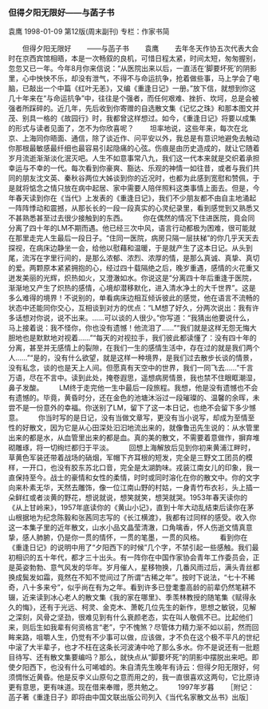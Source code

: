 ### 但得夕阳无限好——与菡子书
袁鹰
1998-01-09
第12版(周末副刊)
专栏：作家书简

　　但得夕阳无限好
　　——与菡子书
　　袁鹰
　　去年冬天作协五次代表大会时在京西宾馆相晤，本是一次畅叙的良机，可惜日程太紧，时间太短，匆匆握别，忽忽又已一年。今年8月你来信说：“从医院出来以后，一直活在‘脚要坏死’的阴影里，心中怏怏不乐，却没有泄气，不得不与命运抗争，抢着做些事，马上学会了电脑，已敲出一个中篇《红叶无恙》，又编《重逢日记》一册。”放下信，就想到你这几十年来在“与命运抗争”中，往往是个强者，而任何艰难、挫折、坎坷，总是会被强者所踩碎的。近几年，先后收到你寄赠的自选散文集《记忆之珠》和那本图文并茂、别具一格的《故园行》时，我都曾这样想过。如今，《重逢日记》将要以成集的形式与读者见面了，怎不为你欣喜呢？
　　坦率地说，这些年来，每次在北京、上海同你晤面、通信，除了谈近作、问平安以外，我总是有意识地避免去触动你那根最敏感最纤细也最容易引起隐痛的心弦。伤痕是由历史造成的，就让它随着岁月流逝渐渐淡化泯灭吧。人生不如意事常八九，我们这一代本来就是交织着承担幸运与不幸的一代。每次看到你豪爽、豁达、乐观的神情一如往昔，或者与我们共同的朋友沈文英、秦秋谷两位大姊谈到你的近况时，也都为此感到宽慰和赞佩，于是就将惦念之情只放在病中起居、家中需要人陪伴照料这类事情上面去。但是，今年春天读到你在《当代》上发表的《重逢日记》，我们不少朋友都不由自主地涌起一阵阵悸动和震撼，从那长长的一段一段真实的心灵纪录里，看到感觉到又熟悉又不甚熟悉甚至过去很少接触到的东西。
　　你在偶然的情况下住进医院，竟会同分离了四十年的LM不期而遇。他已经三次中风，语言行动都极为困难，很可能就在那里走完人生最后一段日子。“住同一医院，病房只隔一层扶梯”的你几乎天天去探视，在病床边静坐一会，给他以慰藉和温暖，于是就产生了这本日记。从头到尾，流泻在字里行间的，是那么浓郁、浓烈、浓厚的情，是那么真诚、真挚、真切的爱。两颗原本紧紧拥抱的心，经过四十载隔绝之后，晚岁重遇，感情的火花重又迸发美丽的光辉，炽热如火，又澄澈如水。你说这是“分离四十年后重逢于医院，渐渐地又产生了炽热的感情，心境却潜移默化，进入清水净土的大千世界”。这是多么难得的境界！不说别的，单看病床边相互倾诉彼此的感觉，他在语言不流畅的状态中还能同你交心，互相谈到对方的优点：“LM想了好久，分两次说出：我有许多话想对你说，说不出来。……可以谈的人很少。”你写道：“我猜出他要说什么，马上接着说：我不怪你，你也没有遗憾！他流泪了……”“我们就是这样无怨无悔大胆地也是默默地对视着……”“每天的对视拉手，我们彼此都读懂了：没有四十年的分离，甚至并无感情上的裂隙，在我们一生的感情生活中，存在过的就是我们两个人……”“是的，没有什么欲望，就是这样一种境界，是我们过去散步长谈的情景，没有私念，谈的也是天上人间。但愿真有天空中的世界，我们一同飞去……”千言万语，尽在不言中。读到此处，掩卷遐思，遥想病房情景，我也禁不住眼眶潮湿，鼻子发酸。
　　LM终于走完他一生中最后一段旅程。我想，他是没有遗憾也不会有遗憾的。毕竟，黄昏时分，还在金色的池塘沐浴过一段璀璨的、温馨的余晖，未尝不是一份意外的幸福。你送别了LM，留下了这一本日记，也绝不会留下多少憾意。
　　你当时写的是日记，没有当做文章写，更没有当小说写，却成为至情至性的好散文，因为它是从心田深处汩汩地流出来的，就像鲁迅先生说的：从水管里出来的都是水，从血管里出来的都是血。真的美的散文，不需要着意做作，摒弃堆砌雕琢，将一切绚烂都归于平淡。
　　回想上海解放后见到你初来黄浦江畔时，草黄色军装还带着战场的硝烟，军帽下齐耳根的短发，完全是三野文工团员的模样，一开口，也没有胶东苏北口音，完全是太湖韵味。戎装江南女儿的印象，我一直保持至今。战士的豪情和女性的柔情，时时或同时溶化在你的散文中。你的文字向来朴素无华，天然去雕饰，像一位江南山野的村姑，一身青竹布衣衫，头上插一朵鲜红或者淡黄的野花，想说就说，想笑就笑，想哭就哭。1953年春天读你的《从上甘岭来》，1957年底读你的《黄山小记》，直到十年大动乱结束后读你在茅山根据地为纪念陈毅和张茜同志写的《长江横渡》，我都有过同样的感受。收入你这一本集子里的近年散文，山水小品文晶莹清澈，口角噙香，怀人伤逝文情真意挚，感人肺腑，仍是你一贯的情怀，一贯的笔墨，一贯的风格。
　　看到你在《重逢日记》的说明中用了“夕阳西下的时候”几个字，不禁引起一些感触。我们最初相识的五十年代，都才三十出头。有一阵你在中国作家协会青年工作委员会，正是英姿勃勃、意气风发的华年。岁月催人，星移物换，几番风雨过后，满头青丝都换成鬓发如霜，竟然在不知不觉间过了所谓“古稀之年”。按时下说法，“七十不稀奇，八十多来兮”，似乎尚在有为之年。看到许多已登耄耋高龄的前辈仍然笔耕不辍，近来读到冰心老人的散文集《我的家在哪里》、季羡林教授的随笔集《赋得永久的悔》，还有于光远、柯灵、金克木、萧乾几位先生的新作，思想之敏锐，见解之深刻，风骨之坚劲，很难见到有什么衰颜老态，实在叫人敬佩不已。比起他们来，则后生如我辈有何资格言“老”，宁不愧煞？尽管体力精力渐不如以前，然而回眸来路，咀嚼人生，仍觉有不少事可以做，应该做，才不负在这个极不平凡的世纪中滚了大半辈子，也才不枉在这条长河波涛中呛了那么多水。你不是说还有一批题目待写、还有散文集要编吗？那么，就快点从“脚要坏死”的阴影中摆脱出来吧。即使夕阳西下，也没有什么可唏嘘的。朱自清先生晚年有诗云：但得夕阳无限好，何须惆怅近黄昏。他是反李义山原句之意而用之的，我一直很喜欢这两句，它比原诗更有意思，更有味道。现在借来奉赠，愿共勉之。
　　1997年岁暮
　　［附记：菡子著《重逢日子》即将由中国文联出版公司列入《当代名家散文丛书》出版］
